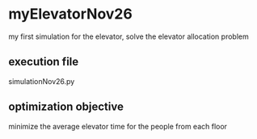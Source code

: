 # myElevatorNov26
my first simulation for the elevator, solve the elevator allocation problem
## execution file
simulationNov26.py
## optimization objective
minimize the average elevator time for the people from each floor
